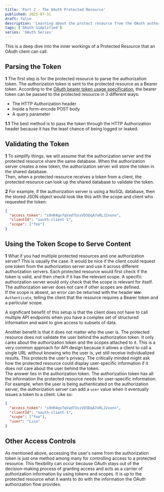 ```yaml
---
title: 'Part 2 - The OAuth Protected Resource'
published: 2025-07-31
draft: false
description: 'Learning about the protect resource from the OAuth authorization grant type'
tags: ['OAuth Simplified']
series: 'OAuth Series'
---
```


This is a deep dive into the inner workings of a Protected Resource that an OAuth client can call.

## Parsing the Token

**1** The first step is for the protected resource to parse the authorization token. The authorization token is sent to the protected resource as a Bearer token. According to the [OAuth bearer token usage specification](https://tools.ietf.org/html/rfc6750), the bearer token can be passed to the protected resource in 3 different ways:

- The HTTP Authorization header
- Inside a form-encode POST body
- A query parameter

**1.1** The best method is to pass the token through the HTTP Authorization header because it has the least chance of being logged or leaked.

## Validating the Token

**1** To simplify things, we will assume that the authorization server and the protected resource share the same database. When the authorization server creates a new token, the authorization server will store the token in the shared database.</br>
Then, when a protected resource receives a token from a client, the protected resource can look up the shared database to validate the token.

**2** For example, if the authorization server is using a NoSQL database, then the stored JSON object would look like this with the scope and client who requested the token:

```json
{
  "access_token": "s9nR4qv7qVadTUssVD5DqA7oRLJ2xonn",
  "clientId": "oauth-client-1",
  "scope": ["foo"]
}
```

## Using the Token Scope to Serve Content

**1** What if you had multiple protected resources and one authorization server? This is usually the case. It would be nice if the client could request one token from the authorization server and use it across different authorization servers. Each protected resource would first check if the token is valid, and then check if it has the relevant scope. A specific authorization server would only check that the scope is relevant for itself. The authorization server does not care if other scopes are defined.</br>
If the scope is absent, an error can be returned with the header `WWW-Authenticate`, telling the client that the resource requires a Bearer token and a particular scope.

A significant benefit of this setup is that the client does not have to call multiple API endpoints when you have a complex set of structured information and want to give access to subsets of data.

Another benefit is that it does not matter who the user is. The protected resource does not validate the user behind the authorization token. It only cares about the authorization token and the scopes attached to it. This is a very common approach for API design because it allows a client to call a single URL without knowing who the user is, yet still receive individualized results. This protects the user's privacy. The critically minded might ask how the protected resource could display user-specific information if it does not care about the user behind the token.</br>
The answer lies in the authorization token. The authorization token has all the information the protected resource needs for user-specific information. For example, when the user is being authenticated on the authorization server, the authorization server can add a `user` value when it eventually issues a token to a client. Like so:

```json
{
  "access_token": "s9nR4qv7qVadTUssVD5DqA7oRLJ2xonn",
  "clientId": "oauth-client-1",
  "scope": ["foo"],
  "user": "Lisa"
}
```

## Other Access Controls

As mentioned above, accessing the user's name from the authorization token is just one method among many for controlling access to a protected resource. This flexibility can occur because OAuth stays out of the decision-making process of granting access and acts as a carrier of authorization information by using tokens and scopes. It is up to the protected resource what it wants to do with the information the OAuth authorization flow provides.
